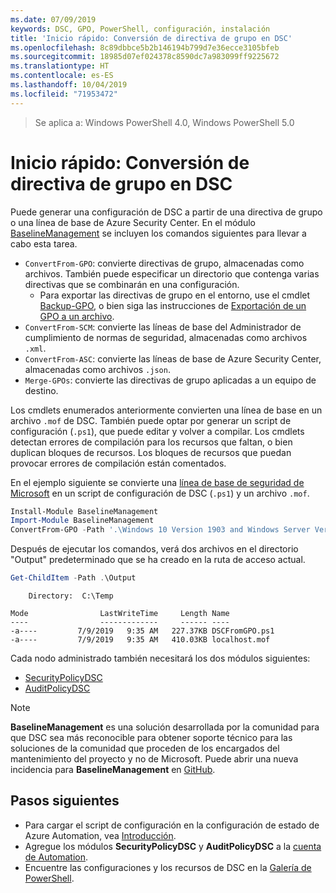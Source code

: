```yaml
---
ms.date: 07/09/2019
keywords: DSC, GPO, PowerShell, configuración, instalación
title: 'Inicio rápido: Conversión de directiva de grupo en DSC'
ms.openlocfilehash: 8c89dbbce5b2b146194b799d7e36ecce3105bfeb
ms.sourcegitcommit: 18985d07ef024378c8590dc7a983099ff9225672
ms.translationtype: HT
ms.contentlocale: es-ES
ms.lasthandoff: 10/04/2019
ms.locfileid: "71953472"
---
```

> Se aplica a: Windows PowerShell 4.0, Windows PowerShell 5.0

# <a name="quickstart-convert-group-policy-into-dsc"></a>Inicio rápido: Conversión de directiva de grupo en DSC

Puede generar una configuración de DSC a partir de una directiva de grupo o una línea de base de Azure Security Center. En el módulo [BaselineManagement](https://www.powershellgallery.com/packages/BaselineManagement) se incluyen los comandos siguientes para llevar a cabo esta tarea.

- `ConvertFrom-GPO`: convierte directivas de grupo, almacenadas como archivos. También puede especificar un directorio que contenga varias directivas que se combinarán en una configuración.
  - Para exportar las directivas de grupo en el entorno, use el cmdlet [Backup-GPO](/powershell/module/grouppolicy/backup-gpo?view=win10-ps), o bien siga las instrucciones de [Exportación de un GPO a un archivo](/microsoft-desktop-optimization-pack/agpm/export-a-gpo-to-a-file).
- `ConvertFrom-SCM`: convierte las líneas de base del Administrador de cumplimiento de normas de seguridad, almacenadas como archivos `.xml`.
- `ConvertFrom-ASC`: convierte las líneas de base de Azure Security Center, almacenadas como archivos `.json`.
- `Merge-GPOs`: convierte las directivas de grupo aplicadas a un equipo de destino.

Los cmdlets enumerados anteriormente convierten una línea de base en un archivo `.mof` de DSC. También puede optar por generar un script de configuración (`.ps1`), que puede editar y volver a compilar. Los cmdlets detectan errores de compilación para los recursos que faltan, o bien duplican bloques de recursos. Los bloques de recursos que puedan provocar errores de compilación están comentados.

En el ejemplo siguiente se convierte una [línea de base de seguridad de Microsoft](https://www.microsoft.com/en-us/download/details.aspx?id=55319) en un script de configuración de DSC (`.ps1`) y un archivo `.mof`.

```powershell
Install-Module BaselineManagement
Import-Module BaselineManagement
ConvertFrom-GPO -Path '.\Windows 10 Version 1903 and Windows Server Version 1903 Security Baseline\GPOs\' -OutputConfigurationScript
```

Después de ejecutar los comandos, verá dos archivos en el directorio "Output" predeterminado que se ha creado en la ruta de acceso actual.

```powershell
Get-ChildItem -Path .\Output
```

```Output
    Directory:  C:\Temp

Mode                LastWriteTime     Length Name
----                -------------     ------ ----
-a----         7/9/2019   9:35 AM   227.37KB DSCFromGPO.ps1
-a----         7/9/2019   9:35 AM   410.03KB localhost.mof
```

Cada nodo administrado también necesitará los dos módulos siguientes:

- [SecurityPolicyDSC](https://www.powershellgallery.com/packages/SecurityPolicyDsc)
- [AuditPolicyDSC](https://www.powershellgallery.com/packages/AuditPolicyDsc)

> [!NOTE]
> **BaselineManagement** es una solución desarrollada por la comunidad para que DSC sea más reconocible para obtener soporte técnico para las soluciones de la comunidad que proceden de los encargados del mantenimiento del proyecto y no de Microsoft. Puede abrir una nueva incidencia para **BaselineManagement** en [GitHub](https://github.com/microsoft/BaselineManagement).

## <a name="next-steps"></a>Pasos siguientes

- Para cargar el script de configuración en la configuración de estado de Azure Automation, vea [Introducción](/automation/automation-dsc-getting-started#importing-a-configuration-into-azure-automation).
- Agregue los módulos **SecurityPolicyDSC** y **AuditPolicyDSC** a la [cuenta de Automation](/azure/automation/shared-resources/modules).
- Encuentre las configuraciones y los recursos de DSC en la [Galería de PowerShell](https://www.powershellgallery.com/).
